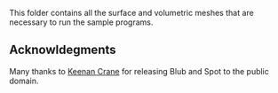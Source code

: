 This folder contains all the surface and volumetric meshes that are necessary to run the  sample programs.

## Acknowldegments
Many thanks to [Keenan Crane](https://www.cs.cmu.edu/~kmcrane/index.html) for releasing Blub and Spot to the public domain.
